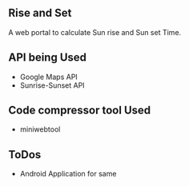 ## Rise and Set
A web portal to calculate Sun rise and Sun set Time.

## API being Used
* Google Maps API
* Sunrise-Sunset API

## Code compressor tool Used
* miniwebtool

## ToDos
* Android Application for same
